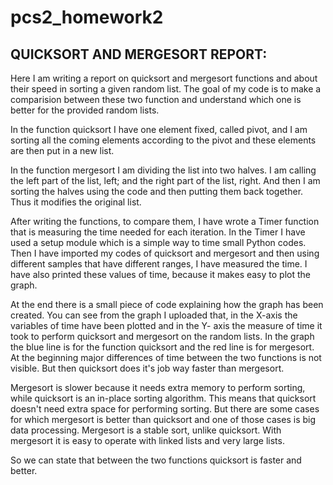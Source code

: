 # pcs2_homework2
## QUICKSORT AND MERGESORT REPORT:

Here I am writing a report on quicksort and mergesort functions and about their speed in sorting a given random list. The goal of my code is to make a comparision between these two function and understand which one is better for the provided random lists.  

In the function quicksort I have one element fixed, called pivot, and I am sorting all the coming elements according to the pivot and these elements are then put in a new list.

In the function mergesort I am dividing the list into two halves. I am calling the left part of the list, left; and the right part of the list, right. And then I am sorting the halves using the code and then putting them back together. Thus it modifies the original list.

After writing the functions, to compare them, I have wrote a Timer function that is measuring the time needed for each iteration. In the Timer I have used a setup module which is a simple way to time small Python codes. Then I have imported my codes of quicksort and mergesort and then using different samples that have different ranges, I have measured the time. I have also printed these values of time, because it makes easy to plot the graph.

At the end there is a small piece of code explaining how the graph has been created. You can see from the graph I uploaded that, in the X-axis the variables of time have been plotted and in the Y- axis the measure of time it took to perform quicksort and mergesort on the random lists. In the graph the blue line is for the function quicksort and the red line is for mergesort. At the beginning major differences of time between the two functions is not visible. But then quicksort does it's job way faster than mergesort. 

Mergesort is slower because it needs extra memory to perform sorting, while quicksort is an in-place sorting algorithm. This means that quicksort doesn't need extra space for performing sorting. But there are some cases for which mergesort is better than quicksort and one of those cases is big data processing. Mergesort is a stable sort, unlike quicksort. With mergesort it is easy to operate with linked lists and very large lists. 

So we can state that between the two functions quicksort is faster and better.


